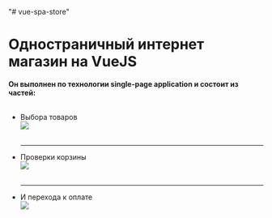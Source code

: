 "# vue-spa-store" 
<h1> Одностраничный интернет магазин на VueJS  </h1>
<p Данный интернет магазин выполнен по технологии single-page application. </p>
<b> Он выполнен по технологии single-page application и состоит из частей: </b><br/><br/>
<ul>
  <li> Выбора товаров <br/><img src="https://pp.userapi.com/c844321/v844321054/f345c/YTTVYQK1Pag.jpg"><br/><br/><hr></li>
  <li> Проверки корзины <br/><img src="https://pp.userapi.com/c844321/v844321054/f3466/Jq78nwGtOiA.jpg"><br/><br/><hr></li>
  <li> И перехода к оплате <br/><img src="https://pp.userapi.com/c844321/v844321054/f345c/YTTVYQK1Pag.jpg"></li>
</ul>

